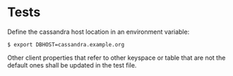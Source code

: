 # Tests

Define the cassandra host location in an environment variable:

```console
$ export DBHOST=cassandra.example.org
```

Other client properties that refer to other keyspace or table that are
not the default ones shall be updated in the test file.
